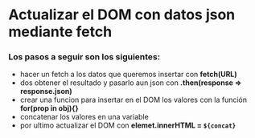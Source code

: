# Actualizar el DOM con datos json mediante fetch

### Los pasos a seguir son los siguientes:
 * hacer un fetch a los datos que queremos insertar con **fetch(URL)**
 * dos obtener el resultado y pasarlo aun json con **.then(response => response.json)**
 * crear una funcion para insertar en el DOM los valores con la función **for(prop in obj){}**
 * concatenar los valores en una variable
 * por ultimo actualizar el DOM con **elemet.innerHTML = `${concat}`**
